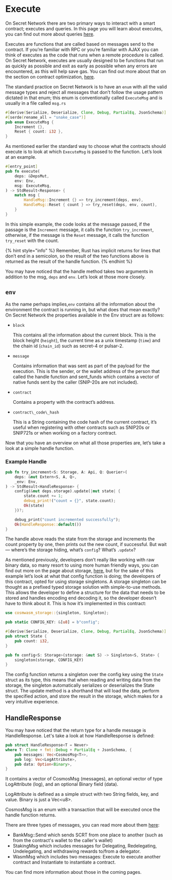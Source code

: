 # Execute

On Secret Network there are two primary ways to interact with a smart contract; executes and queries. In this page you will learn about executes, you can find out more about queries [here](queries.md).

Executes are functions that are called based on messages send to the contract. If you’re familiar with RPC or you’re familiar with AJAX you can think of executes as the code that runs when a remote procedure is called. On Secret Network, executes are usually designed to be functions that run as quickly as possible and exit as early as possible when any errors are encountered, as this will help save gas. You can find out more about that on the section on contract optimization, [here](../best-practices/contract-optimization.md).&#x20;

The standard practice on Secret Network is to have an `enum` with all the valid message types and reject all messages that don’t follow the usage pattern dictated in that enum; this enum is conventionally called `ExecuteMsg` and is usually in a file called `msg.rs`

```rust
#[derive(Serialize, Deserialize, Clone, Debug, PartialEq, JsonSchema)]
#[serde(rename_all = "snake_case")]
pub enum ExecuteMsg {
    Increment {},
    Reset { count: i32 },
}
```

As mentioned earlier the standard way to choose what the contracts should execute is to look at which `ExecuteMsg` is passed to the function. Let’s look at an example.

```rust
#[entry_point]
pub fn execute(
    deps: &DepsMut,
    env: Env,
    msg: ExecuteMsg,
) -> StdResult<Response> {
    match msg {
        HandleMsg::Increment {} => try_increment(deps, env),
        HandleMsg::Reset { count } => try_reset(deps, env, count),
    }
}
```

In this simple example, the code looks at the message passed, if the passage is the `Increment` message, it calls the function `try_increment`, otherwise, if the message is the `Reset` message, it calls the function `try_reset` with the count.

{% hint style="info" %}
Remember, Rust has implicit returns for lines that don’t end in a semicolon, so the result of the two functions above is returned as the result of the handle function.
{% endhint %}

You may have noticed that the handle method takes two arguments in addition to the msg, `deps` and `env`. Let’s look at those more closely.

## `env`

As the name perhaps implies,`env` contains all the information about the environment the contract is running in, but what does that mean exactly? On Secret Network the properties available in the Env struct are as follows:

*   `block`

    This contains all the information about the current block. This is the block height (`height`), the current time as a unix timestamp (`time`) and the chain id (`chain_id`) such as secret-4 or pulsar-2.

*   `message`

    Contains information that was sent as part of the payload for the execution. This is the sender, or the wallet address of the person that called the handle function and sent\_funds which contains a vector of native funds sent by the caller (SNIP-20s are not included).

*   `contract`

    Contains a property with the contract’s address.

*   `contract\_code\_hash`

    This is a String containing the code hash of the current contract, it’s useful when registering with other contracts such as SNIP20s or SNIP721s or when working on a factory contract.

Now that you have an overview on what all those properties are, let’s take a look at a simple handle function.

### Example Handle

```rust
pub fn try_increment<S: Storage, A: Api, Q: Querier>(
    deps: &mut Extern<S, A, Q>,
    _env: Env,
) -> StdResult<HandleResponse> {
    config(&mut deps.storage).update(|mut state| {
        state.count += 1;
        debug_print!("count = {}", state.count);
        Ok(state)
    })?;

    debug_print("count incremented successfully");
    Ok(HandleResponse::default())
}
```

The handle above reads the state from the storage and increments the count property by one, then prints out the new count, if successful. But wait — where’s the storage hiding, what’s `config`? What’s `.update`?

As mentioned previously, developers don’t really like working with raw binary data, so many resort to using more human friendly ways, you can find out more on the page about storage, [here](storage/), but for the sake of this example let’s look at what that config function is doing; the developers of this contract, opted for using storage singletons. A storage singleton can be thought as a prefixed typed storage solution with simple-to-use methods. This allows the developer to define a structure for the data that needs to be stored and handles encoding end decoding it, so the developer doesn’t have to think about it. This is how it’s implemented in this contract:

```rust
use cosmwasm_storage::{singleton, Singleton};

pub static CONFIG_KEY: &[u8] = b"config";

#[derive(Serialize, Deserialize, Clone, Debug, PartialEq, JsonSchema)]
pub struct State {
    pub count: i32,
}

pub fn config<S: Storage>(storage: &mut S) -> Singleton<S, State> {
    singleton(storage, CONFIG_KEY)
}
```

The config function returns a singleton over the config key using the `State` struct as its type, this means that when reading and writing data from the storage, the singleton automatically serializes or deserializes the State struct. The update method is a shorthand that will load the data, perform the specified action, and store the result in the storage, which makes for a very intuitive experience.

## HandleResponse

You may have noticed that the return type for a handle message is HandleResponse. Let's take a look at how HandleResponse is defined:&#x20;

```rust
pub struct HandleResponse<T = Never> 
where T: Clone + fmt::Debug + PartialEq + JsonSchema, {
    pub messages: Vec<CosmosMsg<T>>,
    pub log: Vec<LogAttribute>,
    pub data: Option<Binary>,
}
```

It contains a vector of CosmosMsg (messages), an optional vector of type LogAttribute (log), and an optional Binary field (data).

LogAttribute is defined as a simple struct with two String fields, key, and value. Binary is just a Vec\<u8>.&#x20;

CosmosMsg is an enum with a transaction that will be executed once the handle function returns.&#x20;

There are three types of messages, you can read more about them [here](broken-reference):&#x20;

* BankMsg::Send which sends SCRT from one place to another (such as from the contract's wallet to the caller's wallet)
* StakingMsg which includes messages for Delegating, Redelegating, Undelegating, and withdrawing rewards to/from a delegator.
* WasmMsg which includes two messages: Execute to execute another contract and Instantiate to instantiate a contract.

You can find more information about those in the coming pages.
